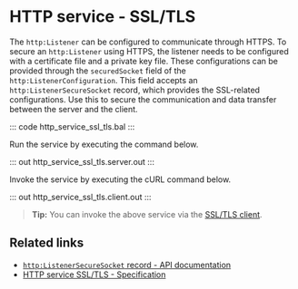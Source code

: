 # HTTP service - SSL/TLS

The `http:Listener` can be configured to communicate through HTTPS. To secure an `http:Listener` using HTTPS, the listener needs to be configured with a certificate file and a private key file. These configurations can be provided through the `securedSocket` field of the `http:ListenerConfiguration`. This field accepts an `http:ListenerSecureSocket` record, which provides the SSL-related configurations. Use this to secure the communication and data transfer between the server and the client.

::: code http_service_ssl_tls.bal :::

Run the service by executing the command below.

::: out http_service_ssl_tls.server.out :::

Invoke the service by executing the cURL command below.

::: out http_service_ssl_tls.client.out :::

>**Tip:** You can invoke the above service via the [SSL/TLS client](/learn/by-example/http-client-ssl-tls/).

## Related links
- [`http:ListenerSecureSocket` record - API documentation](https://lib.ballerina.io/ballerina/http/latest/records/ListenerSecureSocket)
- [HTTP service SSL/TLS - Specification](/spec/http/#921-listener---ssltls)
